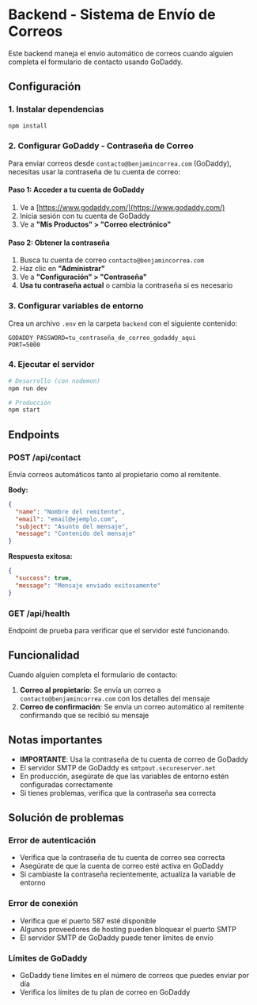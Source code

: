 # Backend - Sistema de Envío de Correos

Este backend maneja el envío automático de correos cuando alguien completa el formulario de contacto usando GoDaddy.

## Configuración

### 1. Instalar dependencias

```bash
npm install
```

### 2. Configurar GoDaddy - Contraseña de Correo

Para enviar correos desde `contacto@benjamincorrea.com` (GoDaddy), necesitas usar la contraseña de tu cuenta de correo:

#### Paso 1: Acceder a tu cuenta de GoDaddy

1. Ve a [https://www.godaddy.com/](https://www.godaddy.com/)
2. Inicia sesión con tu cuenta de GoDaddy
3. Ve a **"Mis Productos" > "Correo electrónico"**

#### Paso 2: Obtener la contraseña

1. Busca tu cuenta de correo `contacto@benjamincorrea.com`
2. Haz clic en **"Administrar"**
3. Ve a **"Configuración" > "Contraseña"**
4. **Usa tu contraseña actual** o cambia la contraseña si es necesario

### 3. Configurar variables de entorno

Crea un archivo `.env` en la carpeta `backend` con el siguiente contenido:

```env
GODADDY_PASSWORD=tu_contraseña_de_correo_godaddy_aqui
PORT=5000
```

### 4. Ejecutar el servidor

```bash
# Desarrollo (con nodemon)
npm run dev

# Producción
npm start
```

## Endpoints

### POST /api/contact

Envía correos automáticos tanto al propietario como al remitente.

**Body:**

```json
{
  "name": "Nombre del remitente",
  "email": "email@ejemplo.com",
  "subject": "Asunto del mensaje",
  "message": "Contenido del mensaje"
}
```

**Respuesta exitosa:**

```json
{
  "success": true,
  "message": "Mensaje enviado exitosamente"
}
```

### GET /api/health

Endpoint de prueba para verificar que el servidor esté funcionando.

## Funcionalidad

Cuando alguien completa el formulario de contacto:

1. **Correo al propietario**: Se envía un correo a `contacto@benjamincorrea.com` con los detalles del mensaje
2. **Correo de confirmación**: Se envía un correo automático al remitente confirmando que se recibió su mensaje

## Notas importantes

- **IMPORTANTE**: Usa la contraseña de tu cuenta de correo de GoDaddy
- El servidor SMTP de GoDaddy es `smtpout.secureserver.net`
- En producción, asegúrate de que las variables de entorno estén configuradas correctamente
- Si tienes problemas, verifica que la contraseña sea correcta

## Solución de problemas

### Error de autenticación

- Verifica que la contraseña de tu cuenta de correo sea correcta
- Asegúrate de que la cuenta de correo esté activa en GoDaddy
- Si cambiaste la contraseña recientemente, actualiza la variable de entorno

### Error de conexión

- Verifica que el puerto 587 esté disponible
- Algunos proveedores de hosting pueden bloquear el puerto SMTP
- El servidor SMTP de GoDaddy puede tener límites de envío

### Límites de GoDaddy

- GoDaddy tiene límites en el número de correos que puedes enviar por día
- Verifica los límites de tu plan de correo en GoDaddy
